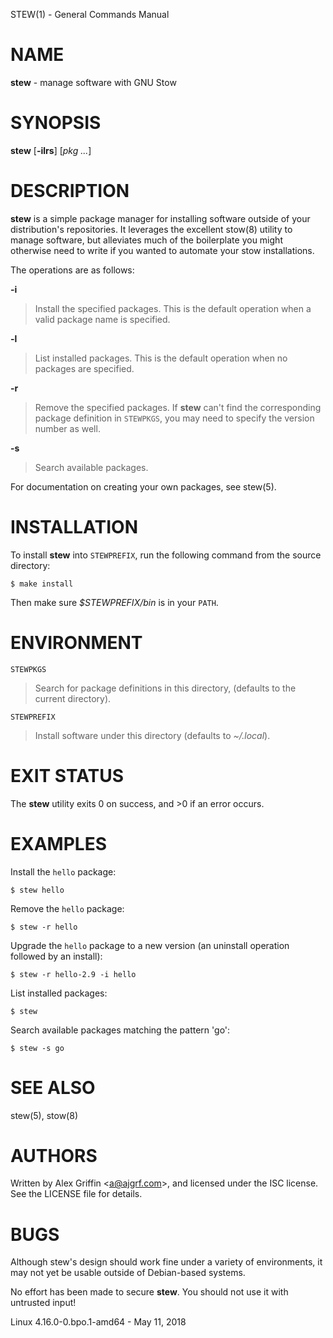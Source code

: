 STEW(1) - General Commands Manual

# NAME

**stew** - manage software with GNU Stow

# SYNOPSIS

**stew**
\[**-ilrs**]
\[*pkg&nbsp;...*]

# DESCRIPTION

**stew**
is a simple package manager for installing software
outside of your distribution's repositories.
It leverages the excellent
stow(8)
utility to manage software,
but alleviates much of the boilerplate you might otherwise
need to write if you wanted to automate your stow installations.

The operations are as follows:

**-i**

> Install the specified packages.
> This is the default operation when a valid package name is specified.

**-l**

> List installed packages.
> This is the default operation when no packages are specified.

**-r**

> Remove the specified packages.
> If
> **stew**
> can't find the corresponding package definition in
> `STEWPKGS`,
> you may need to specify the version number as well.

**-s**

> Search available packages.

For documentation on creating your own packages, see
stew(5).

# INSTALLATION

To install
**stew**
into
`STEWPREFIX`,
run the following command from the source directory:

	$ make install

Then make sure
*$STEWPREFIX/bin*
is in your
`PATH`.

# ENVIRONMENT

`STEWPKGS`

> Search for package definitions in this directory,
> (defaults to the current directory).

`STEWPREFIX`

> Install software under this directory
> (defaults to *~/.local*).

# EXIT STATUS

The **stew** utility exits&#160;0 on success, and&#160;&gt;0 if an error occurs.

# EXAMPLES

Install the
`hello`
package:

	$ stew hello

Remove the
`hello`
package:

	$ stew -r hello

Upgrade the
`hello`
package to a new version
(an uninstall operation followed by an install):

	$ stew -r hello-2.9 -i hello

List installed packages:

	$ stew

Search available packages matching the pattern
'go':

	$ stew -s go

# SEE ALSO

stew(5),
stow(8)

# AUTHORS

Written by
Alex Griffin
&lt;[a@ajgrf.com](mailto:a@ajgrf.com)&gt;,
and licensed under the ISC license.
See the LICENSE file for details.

# BUGS

Although stew's design should work fine under a variety of environments,
it may not yet be usable outside of Debian-based systems.

No effort has been made to secure
**stew**.
You should not use it with untrusted input!

Linux 4.16.0-0.bpo.1-amd64 - May 11, 2018

